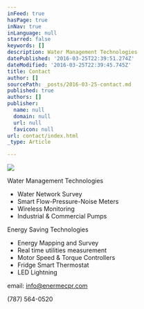 ```yaml
---
inFeed: true
hasPage: true
inNav: true
inLanguage: null
starred: false
keywords: []
description: Water Management Technologies
datePublished: '2016-03-25T22:39:51.274Z'
dateModified: '2016-03-25T22:39:45.745Z'
title: Contact
author: []
sourcePath: _posts/2016-03-25-contact.md
published: true
authors: []
publisher:
  name: null
  domain: null
  url: null
  favicon: null
url: contact/index.html
_type: Article

---
```

![](https://s3-us-west-2.amazonaws.com/the-grid-img/p/643c3ea68636ecbb34fde4fbb705335dda81d6d8.jpg)

Water Management Technologies

* Water Network Survey
* Smart Flow-Pressure-Noise Meters
* Wireless Monitoring
* Industrial & Commercial Pumps

Energy Saving Technologies

* Energy Mapping and Survey
* Real time utilities measurement 
* Motor Speed & Torque Controllers
* Fridge Smart Thermostat 
* LED Lightning

email: [info@enermecpr.com][0]

(787) 564-0520

[0]: info@enermecpr.com